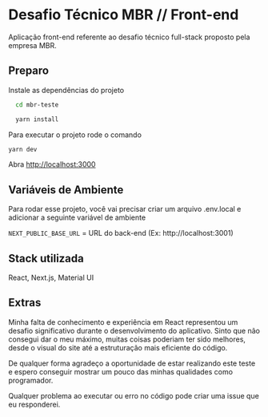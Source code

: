 
# Desafio Técnico MBR // Front-end

Aplicação front-end referente ao desafio técnico full-stack proposto pela empresa MBR.


## Preparo

Instale as dependências do projeto

```bash
  cd mbr-teste

  yarn install
```

Para executar o projeto rode o comando

```bash
yarn dev
```
    
Abra [http://localhost:3000](http://localhost:3000) 
## Variáveis de Ambiente

Para rodar esse projeto, você vai precisar criar um arquivo .env.local e adicionar a seguinte variável de ambiente


`NEXT_PUBLIC_BASE_URL` = URL do back-end (Ex: http://localhost:3001)



## Stack utilizada

React, Next.js, Material UI

## Extras

Minha falta de conhecimento e experiência em React representou um desafio significativo durante o desenvolvimento do aplicativo. Sinto que não consegui dar o meu máximo, muitas coisas poderiam ter sido melhores, desde o visual do site até a estruturação mais eficiente do código.

De qualquer forma agradeço a oportunidade de estar realizando este teste e espero conseguir mostrar um pouco das minhas qualidades como programador.

Qualquer problema ao executar ou erro no código pode criar uma issue que eu responderei.



